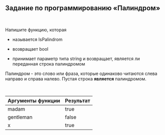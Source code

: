 Задание по программированию «Палиндром»
---------------------------------------

 

Напишите функцию, которая

-   называется IsPalindrom

-   возвращает bool

-   принимает параметр типа string и возвращает, является ли переданная строка
    палиндромом

Палиндром - это слово или фраза, которые одинаково читаются слева направо и
справа налево. Пустая строка **является** палиндромом.

 

| Аргументы функции | Результат |
|-------------------|-----------|
| madam             | true      |
| gentleman         | false     |
| x                 | true      |
